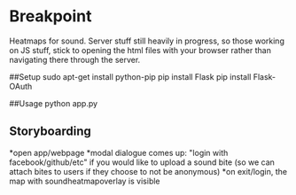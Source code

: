Breakpoint
==========

Heatmaps for sound. Server stuff still heavily in progress, so those working on JS stuff, stick to opening the html files with your browser rather than navigating there through the server.

##Setup
    sudo apt-get install python-pip
    pip install Flask
    pip install Flask-OAuth

##Usage
    python app.py

Storyboarding
-------------
*open app/webpage
*modal dialogue comes up: "login with facebook/github/etc" if you would like to upload a sound bite (so we can attach bites to users if they choose to not be anonymous)
*on exit/login, the map with soundheatmapoverlay is visible
